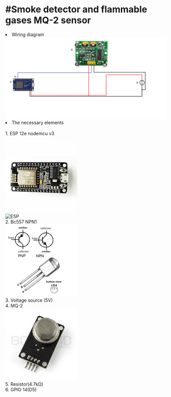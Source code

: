 <html>
<h1>#Smoke detector and flammable gases MQ-2 sensor </h1>
<li>Wiring diagram</li>
<img src="https://github.com/przemyslaw-turek/gm/blob/dev/hardware/sensors/motion/PIR-HC-SR501.bmp" alt="Diagram">
<li>	The necessary elements</li><br>
      1.	ESP 12e nodemcu v3
   
   
 <img src="https://github.com/przemyslaw-turek/gm/blob/dev/hardware/sensors/motion/esp1.jpg" alt="ESP"><br>
 <img src="http://cdn.frightanic.com/blog/wp-content/uploads/2015/09/esp8266-nodemcu-dev-kit-v3-pins.jpg" alt="ESP"><br>
      2. Bc557 NPN1<br>
      <img src="https://github.com/przemyslaw-turek/gm/blob/dev/hardware/sensors/mq2/Bc557%20NPN.jpg" alt="NPN"><br>
      3. Voltage source (5V)<br>
4. MQ-2<br>
<img src="https://github.com/przemyslaw-turek/gm/blob/dev/hardware/sensors/mq2/MQ-2.jpg" alt="mq2"><br>
5. Resistor(4.7kΩ)<br>
6. GPIO 14(D5)

